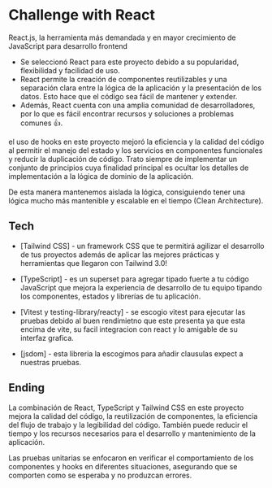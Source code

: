 # Challenge with React

React.js, la herramienta más demandada y en mayor crecimiento de JavaScript para desarrollo frontend

-   Se seleccionó React para este proyecto debido a su popularidad, flexibilidad y facilidad de uso.
-   React permite la creación de componentes reutilizables y una separación clara entre la lógica de la aplicación y la presentación de los datos. Esto hace que el código sea fácil de mantener y extender.
-   Además, React cuenta con una amplia comunidad de desarrolladores, por lo que es fácil encontrar recursos y soluciones a problemas comunes 👍.

el uso de hooks en este proyecto mejoró la eficiencia y la calidad del código al permitir el manejo del estado y los servicios en componentes funcionales y reducir la duplicación de código. Trato siempre de implementar un conjunto de principios cuya finalidad principal es ocultar los detalles de implementación a la lógica de dominio de la aplicación.

De esta manera mantenemos aislada la lógica, consiguiendo tener una lógica mucho más mantenible y escalable en el tiempo (Clean Architecture).

## Tech

-   [Tailwind CSS] - un framework CSS que te permitirá agilizar el desarrollo de tus proyectos además de aplicar las mejores prácticas y herramientas que llegaron con Tailwind 3.0!
-   [TypeScript] - es un superset para agregar tipado fuerte a tu código JavaScript que mejora la experiencia de desarrollo de tu equipo tipando los componentes, estados y librerías de tu aplicación.

-   [Vitest y testing-library/reacty] - se escogio vitest para ejecutar las pruebas debido al buen rendimietno que este presenta ya que esta encima de vite, su facil integracion con react y lo amigable de su interfaz grafica.

-   [jsdom] - esta libreria la escogimos para añadir clausulas expect a nuestras pruebas.

## Ending

La combinación de React, TypeScript y Tailwind CSS en este proyecto mejora la calidad del código, la reutilización de componentes, la eficiencia del flujo de trabajo y la legibilidad del código. También puede reducir el tiempo y los recursos necesarios para el desarrollo y mantenimiento de la aplicación.

Las pruebas unitarias se enfocaron en verificar el comportamiento de los componentes y hooks en diferentes situaciones, asegurando que se comporten como se esperaba y no produzcan errores.
